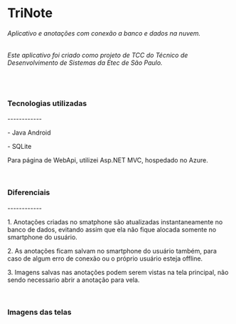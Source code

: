 <h1>TriNote</h1>
<h6>Aplicativo e anotações com conexão a banco e dados na nuvem.</h6>
<h6>Este aplicativo foi criado como projeto de TCC do Técnico de Desenvolvimento de Sistemas da Etec de São Paulo.</h6>

<br />

<h3>Tecnologias utilizadas</h3>
------------
<p>- Java Android</p>
<p>- SQLite</p>

<p>Para página de WebApi, utilizei Asp.NET MVC, hospedado no Azure.</p>

<br />

<h3>Diferenciais</h3>
------------
<p>1. Anotações criadas no smatphone são atualizadas instantaneamente no banco de dados, evitando assim que ela não fique alocada somente no smartphone do usuário.</p>
<p>2. As anotações ficam salvam no smartphone do usuário também, para caso de algum erro de conexão ou o próprio usuário esteja offline.</p>
<p>3. Imagens salvas nas anotações podem serem vistas na tela principal, não sendo necessario abrir a anotação para vela.</p>

<br />

<h3 id="h3-imagens-das-telas"><a name="Imagens das telas" class="reference-link"></a><span class="header-link octicon octicon-link"></span>Imagens das telas</h3>
